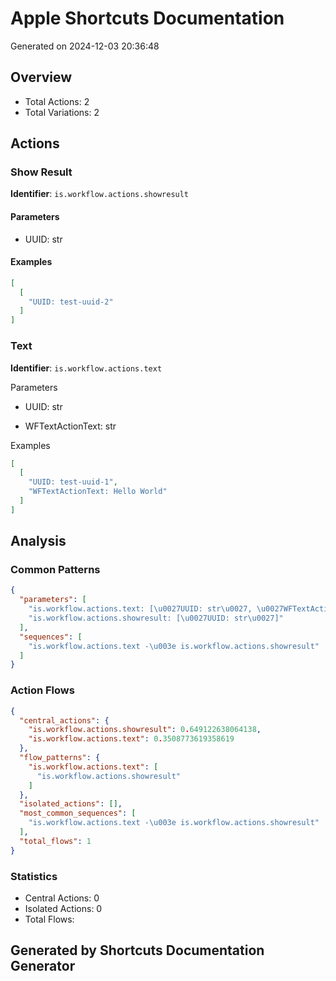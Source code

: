 # Apple Shortcuts Documentation

Generated on 2024-12-03 20:36:48

## Overview

- Total Actions: 2
- Total Variations: 2

## Actions

### Show Result

**Identifier**: `is.workflow.actions.showresult`

#### Parameters

- UUID: str

#### Examples

```json
[
  [
    "UUID: test-uuid-2"
  ]
]
```

### Text

**Identifier**: `is.workflow.actions.text`

Parameters

- UUID: str

- WFTextActionText: str

Examples

```json
[
  [
    "UUID: test-uuid-1",
    "WFTextActionText: Hello World"
  ]
]
```

## Analysis

### Common Patterns

```json
{
  "parameters": [
    "is.workflow.actions.text: [\u0027UUID: str\u0027, \u0027WFTextActionText: str\u0027]",
    "is.workflow.actions.showresult: [\u0027UUID: str\u0027]"
  ],
  "sequences": [
    "is.workflow.actions.text -\u003e is.workflow.actions.showresult"
  ]
}
```

### Action Flows

```json
{
  "central_actions": {
    "is.workflow.actions.showresult": 0.649122638064138,
    "is.workflow.actions.text": 0.3508773619358619
  },
  "flow_patterns": {
    "is.workflow.actions.text": [
      "is.workflow.actions.showresult"
    ]
  },
  "isolated_actions": [],
  "most_common_sequences": [
    "is.workflow.actions.text -\u003e is.workflow.actions.showresult"
  ],
  "total_flows": 1
}
```

### Statistics

- Central Actions: 0
- Isolated Actions: 0
- Total Flows:

## Generated by Shortcuts Documentation Generator
